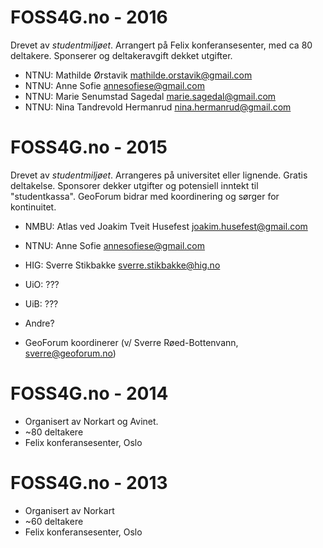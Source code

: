 FOSS4G.no - 2016
================

Drevet av _studentmiljøet_. Arrangert på Felix konferansesenter, med ca 80 deltakere. Sponserer og deltakeravgift dekket utgifter.  

* NTNU: Mathilde Ørstavik <mathilde.orstavik@gmail.com>
* NTNU: Anne Sofie <annesofiese@gmail.com>
* NTNU: Marie Senumstad Sagedal <marie.sagedal@gmail.com>
* NTNU: Nina Tandrevold Hermanrud <nina.hermanrud@gmail.com>


FOSS4G.no - 2015
================

Drevet av _studentmiljøet_. Arrangeres på universitet eller lignende. Gratis deltakelse. Sponsorer dekker utgifter og potensiell inntekt til "studentkassa". GeoForum bidrar med koordinering og sørger for kontinuitet. 

* NMBU: Atlas ved Joakim Tveit Husefest <joakim.husefest@gmail.com>
* NTNU: Anne Sofie <annesofiese@gmail.com>
* HIG: Sverre Stikbakke <sverre.stikbakke@hig.no>
* UiO: ???
* UiB: ???
* Andre?

* GeoForum koordinerer (v/ Sverre Røed-Bottenvann, sverre@geoforum.no)


FOSS4G.no - 2014
================

* Organisert av Norkart og Avinet. 
* ~80 deltakere
* Felix konferansesenter, Oslo


FOSS4G.no - 2013
================

* Organisert av Norkart
* ~60 deltakere
* Felix konferansesenter, Oslo
